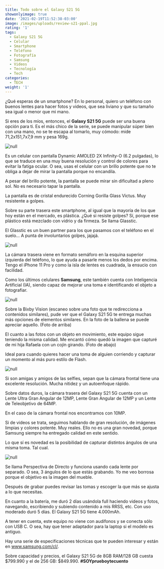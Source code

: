 ```yaml
---
title: Todo sobre el Galaxy S21 5G
showonlyimage: true
date: '2021-02-19T11:52:38-03:00'
image: /images/uploads/review-s21-ppal.jpg
rating: '1'
tags:
  - Galaxy S21 5G
  - Celular
  - Smartphone
  - Teléfono
  - Fotografía
  - Samsung
  - Videos
  - Tecnología
  - Tech
categories:
  - TECH
weight: '1'
---
```

¿Qué esperas de un smartphone? En lo personal, quiero un teléfono con buenos lentes para hacer fotos y videos, que sea liviano y que su tamaño sea igual o menor que mi mano.

<!--more-->

Si eres de los míos, entonces, el **Galaxy S21 5G** puede ser una buena opción para ti. Es el más chico de la serie, se puede manipular súper bien con una mano, no se te escapa al tomarlo, muy cómodo: mide 71,2x151,7x7,9 mm y pesa 169g.

![null](/images/uploads/review-s21-edificios-ppal.jpg)

Es un celular con pantalla Dynamic AMOLED 2X Infinity-O (6.2 pulgadas), lo que se traduce en una muy buena resolución y control de colores para evitar la fatiga ocular. O sea, usas el celular con un brillo potente que no te obliga a dejar de mirar la pantalla porque no encandila.

A pesar del brillo potente, la pantalla se puede mirar sin dificultad a pleno sol. No es necesario tapar la pantalla. 

La pantalla es de cristal endurecido Corning Gorilla Glass Victus. Muy resistente a golpes.

Sobre su parte trasera este smartphone, al igual que la mayoría de los que hoy están en el mercado, es plástica. ¿Qué si resiste golpes? Sí, porque ese plástico está mezclado con vidrio y da firmeza. Se llama Glasstic.

El Glasstic es un buen partner para los que pasamos con el teléfono en el suelo… A punta de involuntarios golpes, jajajá.

![null](/images/uploads/review-s21-ca-maras.jpg)

La cámara trasera viene en formato semáforo en la esquina superior izquierda del teléfono, lo que ayuda a pasarle menos los dedos por encima. Tengo el iPhone 11 Pro y como la isla de lentes es cuadrada, la ensucio con facilidad.

Como los últimos celulares **Samsung**, este también cuenta con Inteligencia Artificial (IA), siendo capaz de mejorar una toma e identificando el objeto a fotografiar.

![null](/images/uploads/review-s21-bixby-collage.jpg)

Sobre la Bixby Vision (escaneo sobre una foto que te redirecciona a contenidos similares), pude ver que el Galaxy S21 5G te entrega muchas más opciones de elementos similares. En la foto de la ballena se puede apreciar aquello.
 (Foto de arriba)

El cuanto a las fotos con un objeto en movimiento, este equipo sigue teniendo la misma calidad. Me encantó cómo quedó la imagen que capturé de mi hija Rafaela con un cojín girando. (Foto de abajo)

Ideal para cuando quieres hacer una toma de alguien corriendo y capturar un momento al más puro estilo de Flash.

![null](/images/uploads/review-s21-movimiento.jpg)

Si son amigas y amigos de las selfies, sepan que la cámara frontal tiene una excelente resolución. Mucha nitidez y un autoenfoque rápido.

Sobre datos duros, la cámara trasera del Galaxy S21 5G cuenta con un Lente Ultra Gran Angular de 12MP, Lente Gran Angular de 12MP y un Lente de Teleobjetivo de 64MP. 

En el caso de la cámara frontal nos encontramos con 10MP.

Si de videos se trata, seguimos hablando de gran resolución, de imágenes limpias y colores potente. Muy reales. Ello no es una gran novedad, porque Samsung siempre ha entregado calidad en este sentido.

Lo que sí es novedad es la posibilidad de capturar distintos ángulos de una misma toma. Tal cual. 

![null](/images/uploads/review-s21-director-2.jpg)

Se llama Perspectiva de Directo y funciona usando cada lente por separado. O sea, 3 ángulos de lo que estás grabando. Yo me veo borrosa porque el objetivo es la imagen del mueble.

Después de grabar puedes revisar las tomas y escoger la que más se ajusta a lo que necesitas.

En cuanto a la batería, me duró 2 días usándola full haciendo videos y fotos, navegando, escribiendo y subiendo contenido a mis RRSS, etc. Con uso moderado duró 5 días. El Galaxy S21 5G tiene 4.000mAh. 

A tener en cuenta, este equipo no viene con audífonos y se conecta sólo con USB C. O sea, hay que tener adaptador para la laptop si el modelo es antiguo.

Hay una serie de especificaciones técnicas que te pueden interesar y están en www.samsung.com/cl/.

Sobre capacidad y precios, el Galaxy S21 5G de 8GB RAM/128 GB cuesta $799.990 y el de 256 GB: $849.990. **\#SOYprueboytecuento**
